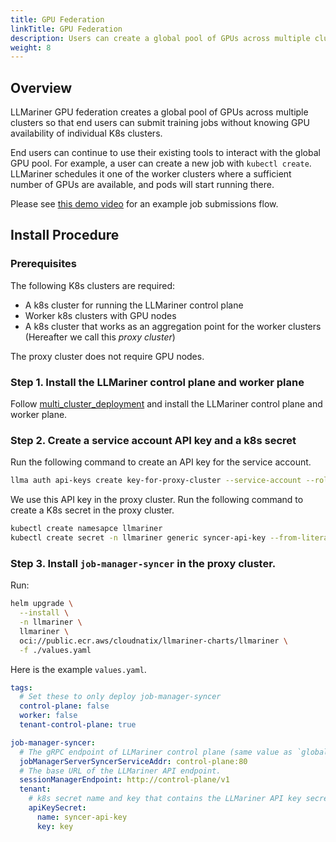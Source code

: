 ```yaml
---
title: GPU Federation
linkTitle: GPU Federation
description: Users can create a global pool of GPUs across multiple clusters and efficiently utilize them.
weight: 8
---
```


## Overview

LLMariner GPU federation creates a global pool of GPUs across multiple
clusters so that end users can submit training jobs without knowing
GPU availability of individual K8s clusters.

End users can continue to use their existing tools to interact with
the global GPU pool. For example, a user can create a new job with
`kubectl create`. LLMariner schedules it one of the worker clusters
where a sufficient number of GPUs are available, and pods will start
running there.

Please see [this demo video](https://vimeo.com/1057981914) for an example job submissions flow.

## Install Procedure

### Prerequisites

The following K8s clusters are required:

- A k8s cluster for running the LLMariner control plane
- Worker k8s clusters with GPU nodes
- A k8s cluster that works as an aggregation point for the worker clusters (Hereafter we call this *proxy cluster*)

The proxy cluster does not require GPU nodes.

### Step 1. Install the LLMariner control plane and worker plane

Follow [multi_cluster_deployment](../setup/install/multi_cluster_production/) and install the LLMariner control plane and worker plane.

### Step 2. Create a service account API key and a k8s secret

Run the following command to create an API key for the service account.

```bash
llma auth api-keys create key-for-proxy-cluster --service-account --role tenant-system
```

We use this API key in the proxy cluster. Run the following command to create a K8s secret
in the proxy cluster.

```bash
kubectl create namesapce llmariner
kubectl create secret -n llmariner generic syncer-api-key --from-literal=key=<API key secret>
```

### Step 3. Install `job-manager-syncer` in the proxy cluster.

Run:

```bash
helm upgrade \
  --install \
  -n llmariner \
  llmariner \
  oci://public.ecr.aws/cloudnatix/llmariner-charts/llmariner \
  -f ./values.yaml
```

Here is the example `values.yaml`.

```yaml
tags:
  # Set these to only deploy job-manager-syncer
  control-plane: false
  worker: false
  tenant-control-plane: true

job-manager-syncer:
  # The gRPC endpoint of LLMariner control plane (same value as `global.worker.controlPlaneAddr` in the worker plane config).
  jobManagerServerSyncerServiceAddr: control-plane:80
  # The base URL of the LLMariner API endpoint.
  sessionManagerEndpoint: http://control-plane/v1
  tenant:
    # k8s secret name and key that contains the LLMariner API key secret.
    apiKeySecret:
      name: syncer-api-key
      key: key
```
